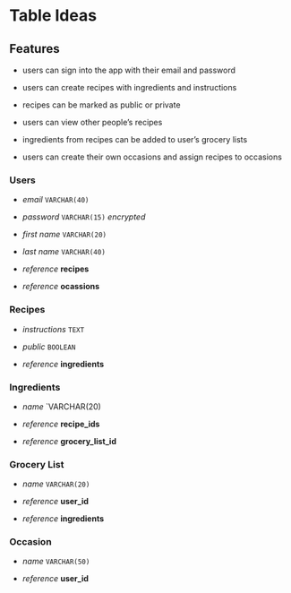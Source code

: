 # Table Ideas

## Features

- users can sign into the app with their email and password

- users can create recipes with ingredients and instructions

- recipes can be marked as public or private

- users can view other people’s recipes

- ingredients from recipes can be added to user’s grocery lists

- users can create their own occasions and assign recipes to occasions

### Users

- *email* `VARCHAR(40)`

- *password* `VARCHAR(15)` *encrypted*

- *first name* `VARCHAR(20)`

- *last name* `VARCHAR(40)`

- *reference* **recipes**

- *reference* **ocassions**

### Recipes

- *instructions* `TEXT`

- *public* `BOOLEAN`

- *reference* **ingredients**

### Ingredients

- *name* `VARCHAR(20)

- *reference* **recipe_ids**

- *reference* **grocery_list_id**

### Grocery List

- *name* `VARCHAR(20)`

- *reference* **user_id**

- *reference* **ingredients**

### Occasion

- *name* `VARCHAR(50)`

- *reference* **user_id**